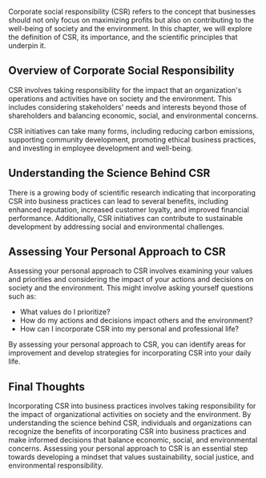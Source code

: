 
Corporate social responsibility (CSR) refers to the concept that businesses should not only focus on maximizing profits but also on contributing to the well-being of society and the environment. In this chapter, we will explore the definition of CSR, its importance, and the scientific principles that underpin it.

Overview of Corporate Social Responsibility
-------------------------------------------

CSR involves taking responsibility for the impact that an organization's operations and activities have on society and the environment. This includes considering stakeholders' needs and interests beyond those of shareholders and balancing economic, social, and environmental concerns.

CSR initiatives can take many forms, including reducing carbon emissions, supporting community development, promoting ethical business practices, and investing in employee development and well-being.

Understanding the Science Behind CSR
------------------------------------

There is a growing body of scientific research indicating that incorporating CSR into business practices can lead to several benefits, including enhanced reputation, increased customer loyalty, and improved financial performance. Additionally, CSR initiatives can contribute to sustainable development by addressing social and environmental challenges.

Assessing Your Personal Approach to CSR
---------------------------------------

Assessing your personal approach to CSR involves examining your values and priorities and considering the impact of your actions and decisions on society and the environment. This might involve asking yourself questions such as:

* What values do I prioritize?
* How do my actions and decisions impact others and the environment?
* How can I incorporate CSR into my personal and professional life?

By assessing your personal approach to CSR, you can identify areas for improvement and develop strategies for incorporating CSR into your daily life.

Final Thoughts
--------------

Incorporating CSR into business practices involves taking responsibility for the impact of organizational activities on society and the environment. By understanding the science behind CSR, individuals and organizations can recognize the benefits of incorporating CSR into business practices and make informed decisions that balance economic, social, and environmental concerns. Assessing your personal approach to CSR is an essential step towards developing a mindset that values sustainability, social justice, and environmental responsibility.
